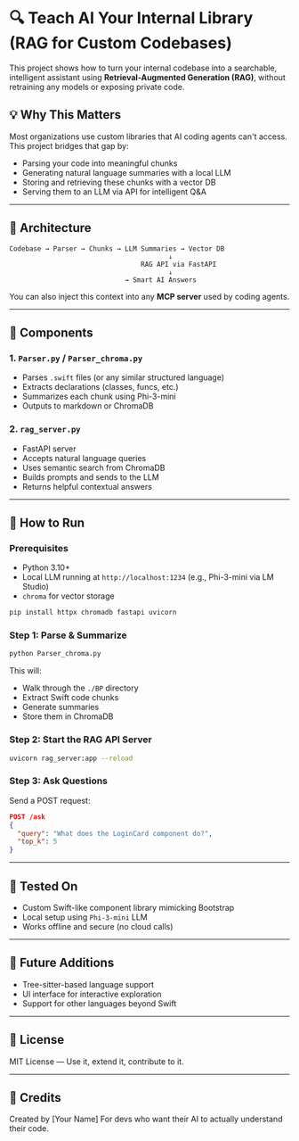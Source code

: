 # 🔍 Teach AI Your Internal Library (RAG for Custom Codebases)

This project shows how to turn your internal codebase into a searchable, intelligent assistant using **Retrieval-Augmented Generation (RAG)**, without retraining any models or exposing private code.

## 💡 Why This Matters

Most organizations use custom libraries that AI coding agents can't access. This project bridges that gap by:

* Parsing your code into meaningful chunks
* Generating natural language summaries with a local LLM
* Storing and retrieving these chunks with a vector DB
* Serving them to an LLM via API for intelligent Q\&A

---

## 🧱 Architecture

```
Codebase → Parser → Chunks → LLM Summaries → Vector DB
                                        ↓
                                 RAG API via FastAPI
                                        ↓
                             → Smart AI Answers
```

You can also inject this context into any **MCP server** used by coding agents.

---

## 📂 Components

### 1. `Parser.py` / `Parser_chroma.py`

* Parses `.swift` files (or any similar structured language)
* Extracts declarations (classes, funcs, etc.)
* Summarizes each chunk using Phi-3-mini
* Outputs to markdown or ChromaDB

### 2. `rag_server.py`

* FastAPI server
* Accepts natural language queries
* Uses semantic search from ChromaDB
* Builds prompts and sends to the LLM
* Returns helpful contextual answers

---

## 🚀 How to Run

### Prerequisites

* Python 3.10+
* Local LLM running at `http://localhost:1234` (e.g., Phi-3-mini via LM Studio)
* `chroma` for vector storage

```bash
pip install httpx chromadb fastapi uvicorn
```

### Step 1: Parse & Summarize

```bash
python Parser_chroma.py
```

This will:

* Walk through the `./BP` directory
* Extract Swift code chunks
* Generate summaries
* Store them in ChromaDB

### Step 2: Start the RAG API Server

```bash
uvicorn rag_server:app --reload
```

### Step 3: Ask Questions

Send a POST request:

```json
POST /ask
{
  "query": "What does the LoginCard component do?",
  "top_k": 5
}
```

---

## 🧪 Tested On

* Custom Swift-like component library mimicking Bootstrap
* Local setup using `Phi-3-mini` LLM
* Works offline and secure (no cloud calls)

---

## 🧠 Future Additions

* Tree-sitter-based language support
* UI interface for interactive exploration
* Support for other languages beyond Swift

---

## 📜 License

MIT License — Use it, extend it, contribute to it.

---

## 🙌 Credits

Created by \[Your Name]
For devs who want their AI to actually understand their code.
